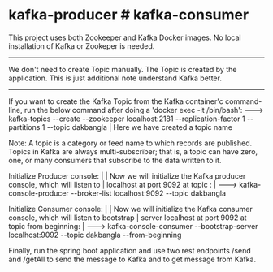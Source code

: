 # kafka-producer # kafka-consumer

This project uses both Zookeeper and Kafka Docker images.  No local installation of Kafka
or Zookeper is needed.

**************************************************************
We don't need to create Topic manually. The Topic is created
by the application. This is just additional note understand
Kafka better.  
**************************************************************

If you want to create the Kafka Topic from the Kafka container'c command-line, run the below command
after doing a 'docker exec -it <container-id> /bin/bash':
---> kafka-topics --create --zookeeper localhost:2181 --replication-factor 1 --partitions 1 --topic dakbangla
| Here we have created a topic name <dakbangla>

Note: 
A topic is a category or feed name to which records are published. 
Topics in Kafka are always multi-subscriber; that is, a topic can 
have zero, one, or many consumers that subscribe to the data written to it.

Initialize Producer console:
|
| Now we will initialize the Kafka producer console, which will listen to 
| localhost at port 9092 at topic <dakbangla>:
|
---> kafka-console-producer --broker-list localhost:9092 --topic dakbangla

Initialize Consumer console:
|
| Now we will initialize the Kafka consumer console, which will listen to bootstrap 
| server localhost at port 9092 at topic <dakbangla> from beginning:
|
---> kafka-console-consumer --bootstrap-server localhost:9092 --topic dakbangla --from-beginning


Finally, run the spring boot application and use two rest endpoints /send and /getAll 
to send the message to Kafka and to get message from Kafka. 
